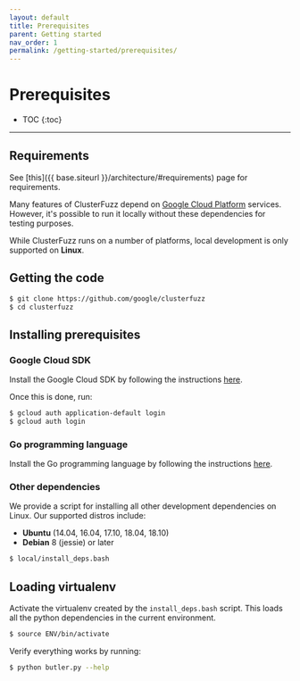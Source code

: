 ```yaml
---
layout: default
title: Prerequisites
parent: Getting started
nav_order: 1
permalink: /getting-started/prerequisites/
---
```


# Prerequisites

- TOC
{:toc}

---
## Requirements
See [this]({{ base.siteurl }}/architecture/#requirements) page for requirements.

Many features of ClusterFuzz depend on [Google Cloud
Platform](https://cloud.google.com) services. However, it's possible to run it
locally without these dependencies for testing purposes.

While ClusterFuzz runs on a number of platforms, local development is only
supported on **Linux**.

## Getting the code
```bash
$ git clone https://github.com/google/clusterfuzz
$ cd clusterfuzz
```

## Installing prerequisites

### Google Cloud SDK
Install the Google Cloud SDK by following the instructions
[here](https://cloud.google.com/sdk/).

Once this is done, run:

```bash
$ gcloud auth application-default login
$ gcloud auth login
```

### Go programming language

Install the Go programming language by following the instructions
[here](https://golang.org/doc/install).


### Other dependencies
We provide a script for installing all other development dependencies on Linux.
Our supported distros include:

- **Ubuntu** (14.04, 16.04, 17.10, 18.04, 18.10)
- **Debian** 8 (jessie) or later

```bash
$ local/install_deps.bash
```

## Loading virtualenv
Activate the virtualenv created by the `install_deps.bash` script. This loads all the python
dependencies in the current environment.

```bash
$ source ENV/bin/activate
```

Verify everything works by running:
```bash
$ python butler.py --help
```

